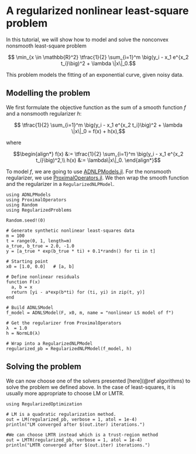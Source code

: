 # A regularized nonlinear least-square problem

In this tutorial, we will show how to model and solve the nonconvex nonsmooth least-square problem
```math
  \min_{x \in \mathbb{R}^2} \tfrac{1}{2} \sum_{i=1}^m \big(y_i - x_1 e^{x_2 t_i}\big)^2 + \lambda \|x\|_0.
```
This problem models the fitting of an exponential curve, given noisy data.

## Modelling the problem
We first formulate the objective function as the sum of a smooth function $f$ and a nonsmooth regularizer $h$:
```math
  \tfrac{1}{2} \sum_{i=1}^m \big(y_i - x_1 e^{x_2 t_i}\big)^2 + \lambda \|x\|_0 = f(x) + h(x),
```
where 
```math
\begin{align*}
f(x) &:= \tfrac{1}{2} \sum_{i=1}^m \big(y_i - x_1 e^{x_2 t_i}\big)^2,\\
h(x) &:= \lambda\|x\|_0.
\end{align*}
```

To model $f$, we are going to use [ADNLPModels.jl](https://github.com/JuliaSmoothOptimizers/ADNLPModels.jl).
For the nonsmooth regularizer, we use [ProximalOperators.jl](https://github.com/JuliaFirstOrder/ProximalOperators.jl). 
We then wrap the smooth function and the regularizer in a `RegularizedNLPModel`.

```@example ls
using ADNLPModels
using ProximalOperators
using Random
using RegularizedProblems

Random.seed!(0)

# Generate synthetic nonlinear least-squares data
m = 100
t = range(0, 1, length=m)
a_true, b_true = 2.0, -1.0
y = [a_true * exp(b_true * ti) + 0.1*randn() for ti in t]

# Starting point
x0 = [1.0, 0.0]   # [a, b]

# Define nonlinear residuals
function F(x)
  a, b = x
  return [yi - a*exp(b*ti) for (ti, yi) in zip(t, y)]
end

# Build ADNLSModel
f_model = ADNLSModel(F, x0, m, name = "nonlinear LS model of f")

# Get the regularizer from ProximalOperators
λ  = 1.0   
h = NormL0(λ)

# Wrap into a RegularizedNLPModel
regularized_pb = RegularizedNLPModel(f_model, h)
```

## Solving the problem
We can now choose one of the solvers presented [here](@ref algorithms) to solve the problem we defined above.
In the case of least-squares, it is usually more appropriate to choose LM or LMTR.

```@example ls
using RegularizedOptimization

# LM is a quadratic regularization method.
out = LM(regularized_pb, verbose = 1, atol = 1e-4)
println("LM converged after $(out.iter) iterations.")
```

```@example ls
#We can choose LMTR instead which is a trust-region method
out = LMTR(regularized_pb, verbose = 1, atol = 1e-4)
println("LMTR converged after $(out.iter) iterations.")

```